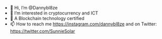 - 👋 Hi, I’m @Dannybl8ze
- 👀 I’m interested in cryptocurrency and ICT
- 🌱 A Blockchain technology certified
- 📫 How to reach me https://instagram.com/dannybl8ze and on Twitter: https://twitter.com/SunnieSolar

<!---
Dannybl8ze/Dannybl8ze is a ✨ special ✨ repository because its `README.md` (this file) appears on your GitHub profile.
You can click the Preview link to take a look at your changes.
--->
